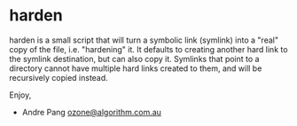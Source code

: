 harden
======

harden is a small script that will turn a symbolic link (symlink) into
a "real" copy of the file, i.e. "hardening" it.  It defaults to creating
another hard link to the symlink destination, but can also copy it.
Symlinks that point to a directory cannot have multiple hard links created
to them, and will be recursively copied instead.


Enjoy,

- Andre Pang <ozone@algorithm.com.au>

